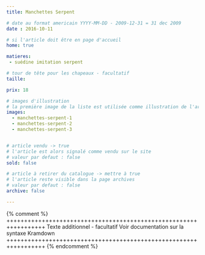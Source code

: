 ```yaml
---
title: Manchettes Serpent

# date au format americain YYYY-MM-DD - 2009-12-31 = 31 dec 2009
date : 2016-10-11

# si l'article doit être en page d'accueil
home: true

matieres:
 - suédine imitation serpent

# tour de tête pour les chapeaux - facultatif
taille:

prix: 18

# images d'illustration
# la première image de la liste est utilisée comme illustration de l'article dans les pages de listing.
images:
  - manchettes-serpent-1
  - manchettes-serpent-2
  - manchettes-serpent-3


# article vendu -> true
# l'article est alors signalé comme vendu sur le site
# valeur par defaut : false
sold: false

# article à retirer du catalogue -> mettre à true
# l'article reste visible dans la page archives
# valeur par defaut : false
archive: false

---
```

{% comment %} +++++++++++++++++++++++++++++++++++++++++++++++++++++++++++++++++
              Texte additionnel - facultatif
              Voir documentation sur la syntaxe Kramdown
+++++++++++++++++++++++++++++++++++++++++++++++++++++++++++++++++ {% endcomment %}

